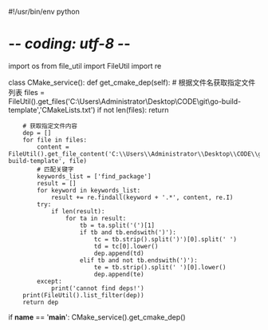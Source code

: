 #!/usr/bin/env python
# -*- coding: utf-8 -*-
import os
from file_util import FileUtil
import re

class CMake_service():
    def get_cmake_dep(self):
        # 根据文件名获取指定文件列表
        files = FileUtil().get_files('C:\\Users\\Administrator\\Desktop\\CODE\\git\\go-build-template','CMakeLists.txt')
        if not len(files):
            return

        # 获取指定文件内容
        dep = []
        for file in files:
            content = FileUtil().get_file_content('C:\\Users\\Administrator\\Desktop\\CODE\\git\\go-build-template', file)
            # 匹配关键字
            keywords_list = ['find_package']
            result = []
            for keyword in keywords_list:
                result += re.findall(keyword + '.*', content, re.I)
            try:
                if len(result):
                    for ta in result:
                        tb = ta.split('(')[1]
                        if tb and tb.endswith(')'):
                            tc = tb.strip().split(')')[0].split(' ')
                            td = tc[0].lower()
                            dep.append(td)
                        elif tb and not tb.endswith(')'):
                            te = tb.strip().split(' ')[0].lower()
                            dep.append(te)
            except:
                print('cannot find deps!')
        print(FileUtil().list_filter(dep))
        return dep

if __name__ == '__main__':
    CMake_service().get_cmake_dep()

